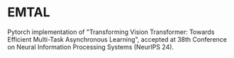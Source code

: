 # EMTAL
Pytorch implementation of "Transforming Vision Transformer: Towards Efficient Multi-Task Asynchronous Learning", accepted at 38th Conference on Neural Information Processing Systems (NeurIPS 24).
